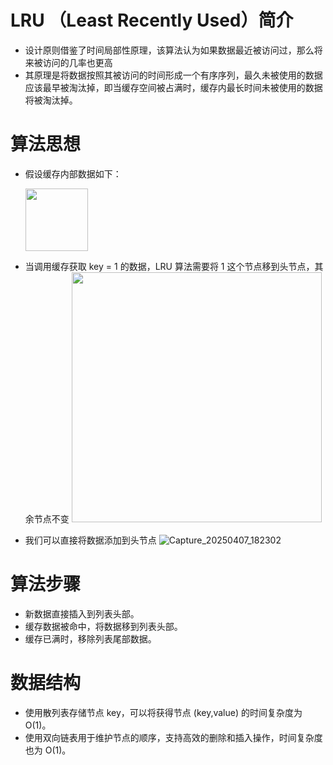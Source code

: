 # LRU （Least Recently Used）简介
- 设计原则借鉴了时间局部性原理，该算法认为如果数据最近被访问过，那么将来被访问的几率也更高
- 其原理是将数据按照其被访问的时间形成一个有序序列，最久未被使用的数据应该最早被淘汰掉，即当缓存空间被占满时，缓存内最长时间未被使用的数据将被淘汰掉。
# 算法思想
- 假设缓存内部数据如下：
  
  <img src="https://github.com/user-attachments/assets/da320207-9b86-45d1-ab2a-734f0c76eaae" width="100" />
- 当调用缓存获取 key = 1 的数据，LRU 算法需要将 1 这个节点移到头节点，其余节点不变
  <img src="https://github.com/user-attachments/assets/f81ba4bf-e67c-4afc-840a-766c6226bc29" width="400" />
- 我们可以直接将数据添加到头节点
    ![Capture_20250407_182302](https://github.com/user-attachments/assets/0e8da94f-880b-4834-91b5-a229ca2b592e)
# 算法步骤
- 新数据直接插入到列表头部。
- 缓存数据被命中，将数据移到列表头部。
- 缓存已满时，移除列表尾部数据。
# 数据结构
- 使用散列表存储节点 key，可以将获得节点 (key,value) 的时间复杂度为 O(1)。
- 使用双向链表用于维护节点的顺序，支持高效的删除和插入操作，时间复杂度也为 O(1)。
